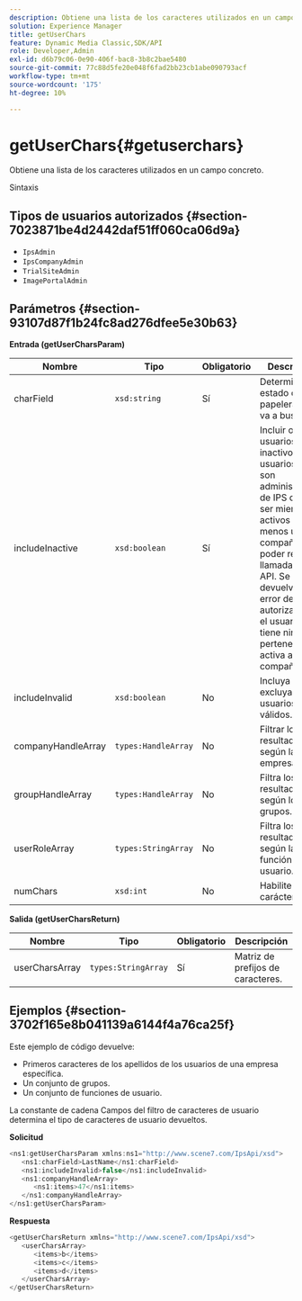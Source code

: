 ```yaml
---
description: Obtiene una lista de los caracteres utilizados en un campo concreto.
solution: Experience Manager
title: getUserChars
feature: Dynamic Media Classic,SDK/API
role: Developer,Admin
exl-id: d6b79c06-0e90-406f-bac8-3b8c2bae5480
source-git-commit: 77c88d5fe20e048f6fad2bb23cb1abe090793acf
workflow-type: tm+mt
source-wordcount: '175'
ht-degree: 10%

---
```


# getUserChars{#getuserchars}

Obtiene una lista de los caracteres utilizados en un campo concreto.

Sintaxis

## Tipos de usuarios autorizados {#section-7023871be4d2442daf51ff060ca06d9a}

* `IpsAdmin`
* `IpsCompanyAdmin`
* `TrialSiteAdmin`
* `ImagePortalAdmin`

## Parámetros {#section-93107d87f1b24fc8ad276dfee5e30b63}

**Entrada (getUserCharsParam)**

| Nombre | Tipo | Obligatorio | Descripción |
|---|---|---|---|
| charField | `xsd:string` | Sí | Determina el estado de la papelera que se va a buscar. |
| includeInactive | `xsd:boolean` | Sí | Incluir o excluir usuarios inactivos. Los usuarios que no son administradores de IPS deben ser miembros activos de al menos una compañía para poder realizar llamadas de API. Se devuelve un error de autorización si el usuario no tiene ninguna pertenencia activa a la compañía. |
| includeInvalid | `xsd:boolean` | No | Incluya o excluya usuarios no válidos. |
| companyHandleArray | `types:HandleArray` | No | Filtrar los resultados según la empresa. |
| groupHandleArray | `types:HandleArray` | No | Filtra los resultados según los grupos. |
| userRoleArray | `types:StringArray` | No | Filtra los resultados según la función del usuario. |
| numChars | `xsd:int` | No | Habilite >1 carácter. |

**Salida (getUserCharsReturn)**

| Nombre | Tipo | Obligatorio | Descripción |
|---|---|---|---|
| userCharsArray | `types:StringArray` | Sí | Matriz de prefijos de caracteres. |

## Ejemplos {#section-3702f165e8b041139a6144f4a76ca25f}

Este ejemplo de código devuelve:

* Primeros caracteres de los apellidos de los usuarios de una empresa específica.
* Un conjunto de grupos.
* Un conjunto de funciones de usuario.

La constante de cadena Campos del filtro de caracteres de usuario determina el tipo de caracteres de usuario devueltos.

**Solicitud**

```java
<ns1:getUserCharsParam xmlns:ns1="http://www.scene7.com/IpsApi/xsd">
   <ns1:charField>LastName</ns1:charField>
   <ns1:includeInvalid>false</ns1:includeInvalid>
   <ns1:companyHandleArray>
      <ns1:items>47</ns1:items>
   </ns1:companyHandleArray>
</ns1:getUserCharsParam>
```

**Respuesta**

```java
<getUserCharsReturn xmlns="http://www.scene7.com/IpsApi/xsd">
   <userCharsArray>
      <items>b</items>
      <items>c</items>
      <items>d</items>
   </userCharsArray>
</getUserCharsReturn>
```
